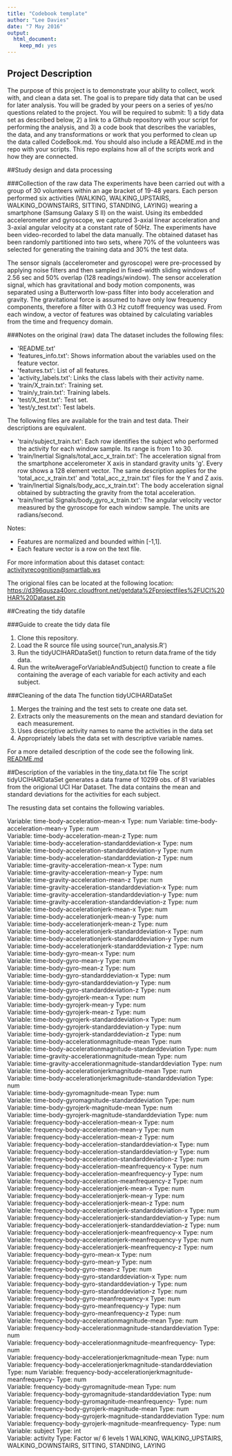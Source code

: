 ```yaml
---
title: "Codebook template"
author: "Lee Davies"
date: "7 May 2016"
output:
  html_document:
    keep_md: yes
---
```


## Project Description
The purpose of this project is to demonstrate your ability to collect, work with, and clean a data set. The goal is to prepare tidy data that can be used for later analysis. You will be graded by your peers on a series of yes/no questions related to the project. You will be required to submit: 1) a tidy data set as described below, 2) a link to a Github repository with your script for performing the analysis, and 3) a code book that describes the variables, the data, and any transformations or work that you performed to clean up the data called CodeBook.md. You should also include a README.md in the repo with your scripts. This repo explains how all of the scripts work and how they are connected.

##Study design and data processing

###Collection of the raw data
The experiments have been carried out with a group of 30 volunteers within an age bracket of 19-48 years. Each person performed six activities (WALKING, WALKING_UPSTAIRS, WALKING_DOWNSTAIRS, SITTING, STANDING, LAYING) wearing a smartphone (Samsung Galaxy S II) on the waist. Using its embedded accelerometer and gyroscope, we captured 3-axial linear acceleration and 3-axial angular velocity at a constant rate of 50Hz. The experiments have been video-recorded to label the data manually. The obtained dataset has been randomly partitioned into two sets, where 70% of the volunteers was selected for generating the training data and 30% the test data. 

The sensor signals (accelerometer and gyroscope) were pre-processed by applying noise filters and then sampled in fixed-width sliding windows of 2.56 sec and 50% overlap (128 readings/window). The sensor acceleration signal, which has gravitational and body motion components, was separated using a Butterworth low-pass filter into body acceleration and gravity. The gravitational force is assumed to have only low frequency components, therefore a filter with 0.3 Hz cutoff frequency was used. From each window, a vector of features was obtained by calculating variables from the time and frequency domain.

###Notes on the original (raw) data 
The dataset includes the following files:
* 'README.txt'
* 'features_info.txt': Shows information about the variables used on the feature vector.
* 'features.txt': List of all features.
* 'activity_labels.txt': Links the class labels with their activity name.
* 'train/X_train.txt': Training set.
* 'train/y_train.txt': Training labels.
* 'test/X_test.txt': Test set.
* 'test/y_test.txt': Test labels.

The following files are available for the train and test data. Their descriptions are equivalent. 
- 'train/subject_train.txt': Each row identifies the subject who performed the activity for each window sample. Its range is from 1 to 30. 
- 'train/Inertial Signals/total_acc_x_train.txt': The acceleration signal from the smartphone accelerometer X axis in standard gravity units 'g'. Every row shows a 128 element vector. The same description applies for the 'total_acc_x_train.txt' and 'total_acc_z_train.txt' files for the Y and Z axis. 
- 'train/Inertial Signals/body_acc_x_train.txt': The body acceleration signal obtained by subtracting the gravity from the total acceleration. 
- 'train/Inertial Signals/body_gyro_x_train.txt': The angular velocity vector measured by the gyroscope for each window sample. The units are radians/second. 

Notes: 
- Features are normalized and bounded within [-1,1].
- Each feature vector is a row on the text file.

For more information about this dataset contact: activityrecognition@smartlab.ws

The origional files can be located at the following location:
<a href="https://d396qusza40orc.cloudfront.net/getdata%2Fprojectfiles%2FUCI%20HAR%20Dataset.zip">
https://d396qusza40orc.cloudfront.net/getdata%2Fprojectfiles%2FUCI%20HAR%20Dataset.zip</a>

##Creating the tidy datafile

###Guide to create the tidy data file
1. Clone this repository.
2. Load the R source file using source('run_analysis.R')
3. Run the tidyUCIHARDataSet() function to return data.frame of the tidy data.
4. Run the writeAverageForVariableAndSubject() function to create a file containing the average of each variable for each activity and each subject.

###Cleaning of the data
The function tidyUCIHARDataSet
1. Merges the training and the test sets to create one data set.
2. Extracts only the measurements on the mean and standard deviation for each measurement. 
3. Uses descriptive activity names to name the activities in the data set
4. Appropriately labels the data set with descriptive variable names. 
 

For a more detailed description of the code see the following link.
<a href="https://github.com/leedavies/ProgrammingAssignment2/blob/master/README.md">README.md</a>

##Description of the variables in the tiny_data.txt file
The script tidyUCIHARDataSet generates a data frame of 10299 obs. of 81 variables from the origional UCI Har Dataset.
The data contains the mean and standard deviations for the activities for each subject.

The resusting data set contains the following variables.

Variable: time-body-acceleration-mean-x Type: num
Variable: time-body-acceleration-mean-y Type: num               
Variable: time-body-acceleration-mean-z Type: num                          
Variable: time-body-acceleration-standarddeviation-x Type: num                
Variable: time-body-acceleration-standarddeviation-y Type: num                 
Variable: time-body-acceleration-standarddeviation-z Type: num                
Variable: time-gravity-acceleration-mean-x Type: num                           
Variable: time-gravity-acceleration-mean-y Type: num                          
Variable: time-gravity-acceleration-mean-z Type: num                           
Variable: time-gravity-acceleration-standarddeviation-x Type: num             
Variable: time-gravity-acceleration-standarddeviation-y Type: num              
Variable: time-gravity-acceleration-standarddeviation-z Type: num             
Variable: time-body-accelerationjerk-mean-x Type: num                          
Variable: time-body-accelerationjerk-mean-y Type: num                         
Variable: time-body-accelerationjerk-mean-z Type: num                          
Variable: time-body-accelerationjerk-standarddeviation-x Type: num            
Variable: time-body-accelerationjerk-standarddeviation-y Type: num             
Variable: time-body-accelerationjerk-standarddeviation-z Type: num            
Variable: time-body-gyro-mean-x Type: num                                      
Variable: time-body-gyro-mean-y Type: num                                     
Variable: time-body-gyro-mean-z Type: num                                      
Variable: time-body-gyro-standarddeviation-x Type: num                        
Variable: time-body-gyro-standarddeviation-y Type: num                         
Variable: time-body-gyro-standarddeviation-z Type: num                        
Variable: time-body-gyrojerk-mean-x Type: num                                 
Variable: time-body-gyrojerk-mean-y Type: num                                
Variable: time-body-gyrojerk-mean-z Type: num                                 
Variable: time-body-gyrojerk-standarddeviation-x Type: num                   
Variable: time-body-gyrojerk-standarddeviation-y Type: num                    
Variable: time-body-gyrojerk-standarddeviation-z Type: num                   
Variable: time-body-accelerationmagnitude-mean Type: num                       
Variable: time-body-accelerationmagnitude-standarddeviation Type: num         
Variable: time-gravity-accelerationmagnitude-mean Type: num                    
Variable: time-gravity-accelerationmagnitude-standarddeviation Type: num      
Variable: time-body-accelerationjerkmagnitude-mean Type: num                   
Variable: time-body-accelerationjerkmagnitude-standarddeviation Type: num     
Variable: time-body-gyromagnitude-mean Type: num                               
Variable: time-body-gyromagnitude-standarddeviation Type: num                 
Variable: time-body-gyrojerk-magnitude-mean Type: num                          
Variable: time-body-gyrojerk-magnitude-standarddeviation Type: num            
Variable: frequency-body-acceleration-mean-x Type: num                         
Variable: frequency-body-acceleration-mean-y Type: num                        
Variable: frequency-body-acceleration-mean-z Type: num                         
Variable: frequency-body-acceleration-standarddeviation-x Type: num           
Variable: frequency-body-acceleration-standarddeviation-y Type: num            
Variable: frequency-body-acceleration-standarddeviation-z Type: num           
Variable: frequency-body-acceleration-meanfrequency-x Type: num                
Variable: frequency-body-acceleration-meanfrequency-y Type: num               
Variable: frequency-body-acceleration-meanfrequency-z Type: num                
Variable: frequency-body-accelerationjerk-mean-x Type: num                    
Variable: frequency-body-accelerationjerk-mean-y Type: num                     
Variable: frequency-body-accelerationjerk-mean-z Type: num                    
Variable: frequency-body-accelerationjerk-standarddeviation-x Type: num        
Variable: frequency-body-accelerationjerk-standarddeviation-y Type: num       
Variable: frequency-body-accelerationjerk-standarddeviation-z Type: num        
Variable: frequency-body-accelerationjerk-meanfrequency-x Type: num           
Variable: frequency-body-accelerationjerk-meanfrequency-y Type: num            
Variable: frequency-body-accelerationjerk-meanfrequency-z Type: num           
Variable: frequency-body-gyro-mean-x Type: num                                 
Variable: frequency-body-gyro-mean-y Type: num                                
Variable: frequency-body-gyro-mean-z Type: num                                 
Variable: frequency-body-gyro-standarddeviation-x Type: num                   
Variable: frequency-body-gyro-standarddeviation-y Type: num                    
Variable: frequency-body-gyro-standarddeviation-z Type: num                   
Variable: frequency-body-gyro-meanfrequency-x Type: num                        
Variable: frequency-body-gyro-meanfrequency-y Type: num                       
Variable: frequency-body-gyro-meanfrequency-z Type: num                        
Variable: frequency-body-accelerationmagnitude-mean Type: num                 
Variable: frequency-body-accelerationmagnitude-standarddeviation Type: num     
Variable: frequency-body-accelerationmagnitude-meanfrequency- Type: num       
Variable: frequency-body-accelerationjerkmagnitude-mean Type: num              
Variable: frequency-body-accelerationjerkmagnitude-standarddeviation Type: num
Variable: frequency-body-accelerationjerkmagnitude-meanfrequency- Type: num    
Variable: frequency-body-gyromagnitude-mean Type: num                         
Variable: frequency-body-gyromagnitude-standarddeviation Type: num             
Variable: frequency-body-gyromagnitude-meanfrequency- Type: num               
Variable: frequency-body-gyrojerk-magnitude-mean Type: num                     
Variable: frequency-body-gyrojerk-magnitude-standarddeviation Type: num       
Variable: frequency-body-gyrojerk-magnitude-meanfrequency- Type: num           
Variable: subject Type: int                                                   
Variable: activity Type:  Factor w/ 6 levels 1 WALKING, WALKING_UPSTAIRS, WALKING_DOWNSTAIRS, SITTING, STANDING, LAYING

